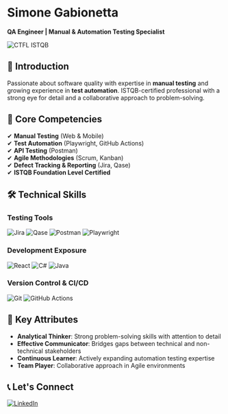 # Simone Gabionetta  
**QA Engineer | Manual & Automation Testing Specialist**  


![CTFL ISTQB](https://img.shields.io/badge/CTFL-ISTQB-007ACC?style=flat&logo=appveyor&logoColor=white)

## 👋 Introduction  
Passionate about software quality with expertise in **manual testing** and growing experience in **test automation**. ISTQB-certified professional with a strong eye for detail and a collaborative approach to problem-solving.  

## 🔹 Core Competencies  
✔ **Manual Testing** (Web & Mobile)  
✔ **Test Automation** (Playwright, GitHub Actions)  
✔ **API Testing** (Postman)  
✔ **Agile Methodologies** (Scrum, Kanban)  
✔ **Defect Tracking & Reporting** (Jira, Qase)  
✔ **ISTQB Foundation Level Certified**  

## 🛠️ Technical Skills  
### Testing Tools  
![Jira](https://img.shields.io/badge/Jira-0052CC?style=flat&logo=jira&logoColor=white)
![Qase](https://img.shields.io/badge/Qase-0056FF?style=flat)
![Postman](https://img.shields.io/badge/Postman-FF6C37?style=flat&logo=postman&logoColor=white)
![Playwright](https://img.shields.io/badge/Playwright-2EAD33?style=flat&logo=playwright&logoColor=white)

### Development Exposure  
![React](https://img.shields.io/badge/React-61DAFB?style=flat&logo=react&logoColor=white)
![C#](https://img.shields.io/badge/C%23-239120?style=flat&logo=c-sharp&logoColor=white)
![Java](https://img.shields.io/badge/Java-007396?style=flat&logo=java&logoColor=white)

### Version Control & CI/CD  
![Git](https://img.shields.io/badge/Git-F05032?style=flat&logo=git&logoColor=white)
![GitHub Actions](https://img.shields.io/badge/GitHub_Actions-2088FF?style=flat&logo=github-actions&logoColor=white)

## 📌 Key Attributes  
- **Analytical Thinker**: Strong problem-solving skills with attention to detail  
- **Effective Communicator**: Bridges gaps between technical and non-technical stakeholders  
- **Continuous Learner**: Actively expanding automation testing expertise  
- **Team Player**: Collaborative approach in Agile environments  

## 📞 Let's Connect  
[![LinkedIn](https://img.shields.io/badge/LinkedIn-Connect-0077B5?style=for-the-badge&logo=linkedin&logoColor=white)](https://www.linkedin.com/in/smgabionetta/)
